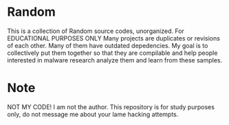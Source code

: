 # Random
This is a collection of Random source codes, unorganized. For EDUCATIONAL PURPOSES ONLY  Many projects are duplicates or revisions of each other. Many of them have outdated depedencies. My goal is to collectively put them together so that they are compilable and help people interested in malware research analyze them and learn from these samples.




# Note



NOT MY CODE! I am not the author. This repository is for study purposes only, do not message me about your lame hacking attempts.



